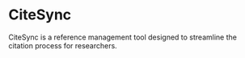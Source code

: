 # CiteSync
CiteSync is a reference management tool designed to streamline the citation process for researchers.
